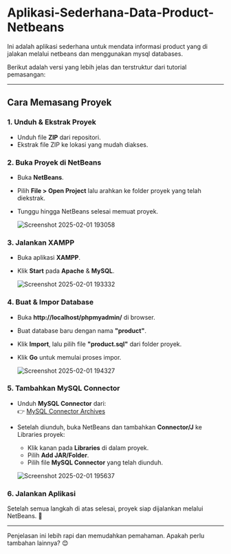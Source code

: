 # Aplikasi-Sederhana-Data-Product-Netbeans
Ini adalah aplikasi sederhana untuk mendata informasi product yang di jalakan melalui netbeans dan menggunakan  mysql databases.

Berikut adalah versi yang lebih jelas dan terstruktur dari tutorial pemasangan:  

---

## Cara Memasang Proyek  

### **1. Unduh & Ekstrak Proyek**  
- Unduh file **ZIP** dari repositori.  
- Ekstrak file ZIP ke lokasi yang mudah diakses.  

### **2. Buka Proyek di NetBeans**  
- Buka **NetBeans**.  
- Pilih **File > Open Project** lalu arahkan ke folder proyek yang telah diekstrak.  
- Tunggu hingga NetBeans selesai memuat proyek.  

   ![Screenshot 2025-02-01 193058](https://github.com/user-attachments/assets/a52388d0-d1cb-4469-86f8-dffc98a039fb)  

### **3. Jalankan XAMPP**  
- Buka aplikasi **XAMPP**.  
- Klik **Start** pada **Apache** & **MySQL**.  

   ![Screenshot 2025-02-01 193332](https://github.com/user-attachments/assets/2cecc0ca-d783-488a-aac9-992bfc77150b)  

### **4. Buat & Impor Database**  
- Buka **http://localhost/phpmyadmin/** di browser.  
- Buat database baru dengan nama **"product"**.  
- Klik **Import**, lalu pilih file **"product.sql"** dari folder proyek.  
- Klik **Go** untuk memulai proses impor.  

   ![Screenshot 2025-02-01 194327](https://github.com/user-attachments/assets/a4c5cf2b-dff6-477a-9470-061b3a4a85e8)  

### **5. Tambahkan MySQL Connector**  
- Unduh **MySQL Connector** dari:  
  👉 [MySQL Connector Archives](https://downloads.mysql.com/archives/c-j/)  
- Setelah diunduh, buka NetBeans dan tambahkan **Connector/J** ke Libraries proyek:  
  - Klik kanan pada **Libraries** di dalam proyek.  
  - Pilih **Add JAR/Folder**.  
  - Pilih file **MySQL Connector** yang telah diunduh.  

   ![Screenshot 2025-02-01 195637](https://github.com/user-attachments/assets/f9a9b704-aec2-4e89-b33d-29a0b8775b9c)  

### **6. Jalankan Aplikasi**  
Setelah semua langkah di atas selesai, proyek siap dijalankan melalui NetBeans. 🚀  

---

Penjelasan ini lebih rapi dan memudahkan pemahaman. Apakah perlu tambahan lainnya? 😊
   

